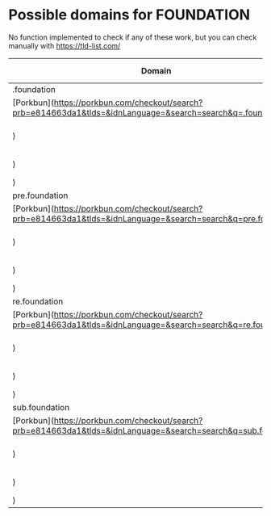 # Possible domains for FOUNDATION

No function implemented to check if any of these work, but you can check manually with https://tld-list.com/

| Domain | Porkbun | NameCheap | Google Domains |
|---|---|---|---|
| .foundation | [Porkbun](https://porkbun.com/checkout/search?prb=e814663da1&tlds=&idnLanguage=&search=search&q=.foundation) | [Namecheap](https://www.namecheap.com/domains/registration/results/?domain=.foundation) | [Google](https://domains.google.com/registrar/search?searchTerm=.foundation) |
| pre.foundation | [Porkbun](https://porkbun.com/checkout/search?prb=e814663da1&tlds=&idnLanguage=&search=search&q=pre.foundation) | [Namecheap](https://www.namecheap.com/domains/registration/results/?domain=pre.foundation) | [Google](https://domains.google.com/registrar/search?searchTerm=pre.foundation) |
| re.foundation | [Porkbun](https://porkbun.com/checkout/search?prb=e814663da1&tlds=&idnLanguage=&search=search&q=re.foundation) | [Namecheap](https://www.namecheap.com/domains/registration/results/?domain=re.foundation) | [Google](https://domains.google.com/registrar/search?searchTerm=re.foundation) |
| sub.foundation | [Porkbun](https://porkbun.com/checkout/search?prb=e814663da1&tlds=&idnLanguage=&search=search&q=sub.foundation) | [Namecheap](https://www.namecheap.com/domains/registration/results/?domain=sub.foundation) | [Google](https://domains.google.com/registrar/search?searchTerm=sub.foundation) |
